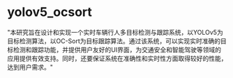 # yolov5_ocsort
"本研究旨在设计和实现一个实时车辆行人多目标检测与跟踪系统，以YOLOv5为目标检测算法，以OC-Sort为目标跟踪算法。通过该系统，可以实现实时准确的目标检测和跟踪功能，并提供用户友好的UI界面，为交通安全和智能驾驶等领域的应用提供有效支持。同时，还要保证系统在准确性和实时性方面取得较好的性能，达到用户需求。"

